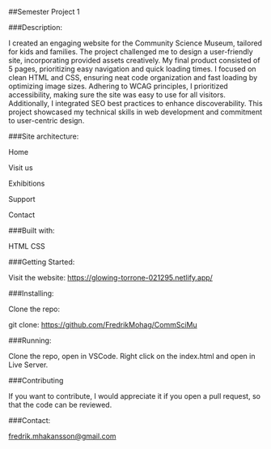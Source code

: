 ##Semester Project 1

###Description:

I created an engaging website for the Community Science Museum, tailored for kids and families. The project challenged me to design a user-friendly site, incorporating provided assets creatively. My final product consisted of 5 pages, prioritizing easy navigation and quick loading times. I focused on clean HTML and CSS, ensuring neat code organization and fast loading by optimizing image sizes. Adhering to WCAG principles, I prioritized accessibility, making sure the site was easy to use for all visitors. Additionally, I integrated SEO best practices to enhance discoverability. This project showcased my technical skills in web development and commitment to user-centric design.

###Site architecture:

Home

Visit us

Exhibitions

Support

Contact

###Built with:

HTML CSS

###Getting Started:

Visit the website: https://glowing-torrone-021295.netlify.app/

###Installing:

Clone the repo:

git clone: https://github.com/FredrikMohag/CommSciMu

###Running:

Clone the repo, open in VSCode. Right click on the index.html and open in Live Server.

###Contributing

If you want to contribute, I would appreciate it if you open a pull request, so that the code can be reviewed.

###Contact:

fredrik.mhakansson@gmail.com
